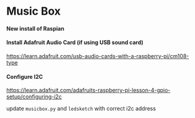Music Box
=================

#### New install of Raspian


#### Install Adafruit Audio Card (if using USB sound card)

https://learn.adafruit.com/usb-audio-cards-with-a-raspberry-pi/cm108-type

#### Configure I2C

https://learn.adafruit.com/adafruits-raspberry-pi-lesson-4-gpio-setup/configuring-i2c

update ```musicbox.py``` and ```ledsketch``` with correct i2c address
